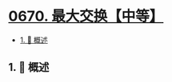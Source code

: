 # [0670. 最大交换【中等】](https://github.com/tnotesjs/TNotes.leetcode/tree/main/notes/0670.%20%E6%9C%80%E5%A4%A7%E4%BA%A4%E6%8D%A2%E3%80%90%E4%B8%AD%E7%AD%89%E3%80%91)

<!-- region:toc -->

- [1. 📝 概述](#1--概述)

<!-- endregion:toc -->

## 1. 📝 概述
